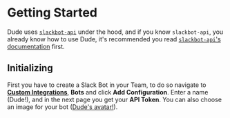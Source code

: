# Getting Started

 Dude uses [`slackbot-api`](https://github.com/mdibaiee/slackbot-api) under the hood, and if you know `slackbot-api`, you already know how to use Dude, it's recommended you read [`slackbot-api`'s documentation](https://mdibaiee.gitbooks.io/slackbot-api/content/) first.
 
## Initializing

 First you have to create a Slack Bot in your Team, to do so navigate to **[Custom Integrations](https://pichak.slack.com/apps/manage/custom-integrations)**, **Bots** and click **Add Configuration**. Enter a name (Dude!), and in the next page you get your **API Token**. You can also choose an image for your bot ([Dude's avatar!](https://raw.githubusercontent.com/dudeee/dude/master/avatar.png)).